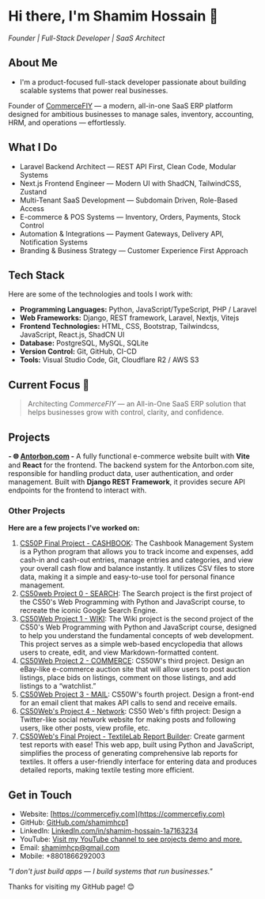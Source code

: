 # Hi there, I'm Shamim Hossain 👋
*Founder | Full-Stack Developer | SaaS Architect*

## About Me

- I'm a product-focused full-stack developer passionate about building scalable systems that power real businesses.

Founder of [CommerceFIY](https://commercefiy.com) — a modern, all-in-one SaaS ERP platform designed for ambitious businesses to manage sales, inventory, accounting, HRM, and operations — effortlessly.

## What I Do

- Laravel Backend Architect — REST API First, Clean Code, Modular Systems
- Next.js Frontend Engineer — Modern UI with ShadCN, TailwindCSS, Zustand
- Multi-Tenant SaaS Development — Subdomain Driven, Role-Based Access
- E-commerce & POS Systems — Inventory, Orders, Payments, Stock Control
- Automation & Integrations — Payment Gateways, Delivery API, Notification Systems
- Branding & Business Strategy — Customer Experience First Approach

## Tech Stack

Here are some of the technologies and tools I work with:

- **Programming Languages:** Python, JavaScript/TypeScript, PHP / Laravel
- **Web Frameworks:** Django, REST framework, Laravel, Nextjs, Vitejs
- **Frontend Technologies:** HTML, CSS, Bootstrap, Tailwindcss, JavaScript, React.js, ShadCN UI  
- **Database:** PostgreSQL, MySQL, SQLite
- **Version Control:** Git, GitHub, CI-CD
- **Tools:** Visual Studio Code, Git, Cloudflare R2 / AWS S3

## Current Focus 🚀

> Architecting *CommerceFIY* — an All-in-One SaaS ERP solution that helps businesses grow with control, clarity, and confidence.


## Projects

**- 🌐 [Antorbon.com](https://antorbon.com) -** A fully functional e-commerce website built with **Vite** and **React** for the frontend. The backend system for the Antorbon.com site, responsible for handling product data, user authentication, and order management. Built with **Django REST Framework**, it provides secure API endpoints for the frontend to interact with. 

### Other Projects

**Here are a few projects I've worked on:**

1. [CS50P Final Project - CASHBOOK](https://github.com/shamimhcp1/cs50p-final-project-cashbook.git): The Cashbook Management System is a Python program that allows you to track income and expenses, add cash-in and cash-out entries, manage entries and categories, and view your overall cash flow and balance instantly. It utilizes CSV files to store data, making it a simple and easy-to-use tool for personal finance management.
2. [CS50web Project 0 - SEARCH](https://github.com/shamimhcp1/cs50w-project-0-search.git): The Search project is the first project of the CS50's Web Programming with Python and JavaScript course, to recreate the iconic Google Search Engine.
3. [CS50Web Project 1 - WIKI](https://github.com/shamimhcp1/cs50w-project-1-wiki.git): The Wiki project is the second project of the CS50's Web Programming with Python and JavaScript course, designed to help you understand the fundamental concepts of web development. This project serves as a simple web-based encyclopedia that allows users to create, edit, and view Markdown-formatted content.
4. [CS50Web Project 2 - COMMERCE](https://github.com/shamimhcp1/cs50w-project-2-commerce.git): CS50W's third project. Design an eBay-like e-commerce auction site that will allow users to post auction listings, place bids on listings, comment on those listings, and add listings to a “watchlist.”
5. [CS50Web Project 3 - MAIL](https://github.com/shamimhcp1/cs50w-project-3-mail.git): CS50W's fourth project. Design a front-end for an email client that makes API calls to send and receive emails.
6. [CS50Web's Project 4 - Network](https://github.com/shamimhcp1/cs50w-project-4-network.git): CS50 Web's fifth project: Design a Twitter-like social network website for making posts and following users, like other posts, view profile, etc.
7. [CS50Web's Final Project - TextileLab Report Builder](https://github.com/shamimhcp1/cs50w-final-project-textile-lab): Create garment test reports with ease! This web app, built using Python and JavaScript, simplifies the process of generating comprehensive lab reports for textiles. It offers a user-friendly interface for entering data and produces detailed reports, making textile testing more efficient.

## Get in Touch

- Website: [https://commercefiy.com](https://commercefiy.com)
- GitHub: [GitHub.com/shamimhcp1](https://github.com/shamimhcp1)
- LinkedIn: [LinkedIn.com/in/shamim-hossain-1a7163234](https://www.linkedin.com/in/shamim-hossain-1a7163234)
- YouTube: [Visit my YouTube channel to see projects demo and more.](https://www.youtube.com/channel/UCgEH-jlmAgaQASr4EDVUmRg)
- Email: shamimhcp@gmail.com
- Mobile: +8801866292003

*"I don't just build apps — I build systems that run businesses."*

Thanks for visiting my GitHub page! 😊

